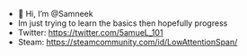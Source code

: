 - 👋 Hi, I’m @Samneek
- Im just trying to learn the basics then hopefully progress
- Twitter: https://twitter.com/5amueL_101
- Steam: https://steamcommunity.com/id/LowAttentionSpan/

<!---
Samneek/Samneek is a ✨ special ✨ repository because its `README.md` (this file) appears on your GitHub profile.
You can click the Preview link to take a look at your changes.
--->
